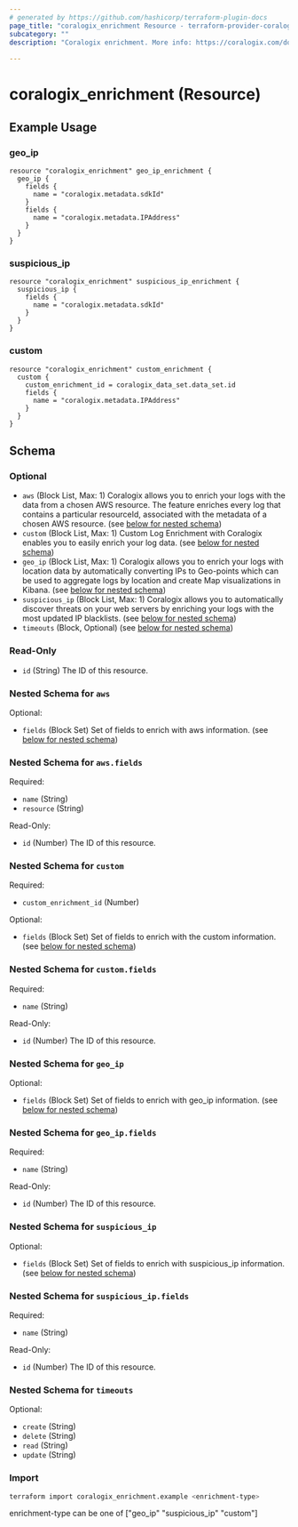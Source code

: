 ```yaml
---
# generated by https://github.com/hashicorp/terraform-plugin-docs
page_title: "coralogix_enrichment Resource - terraform-provider-coralogix"
subcategory: ""
description: "Coralogix enrichment. More info: https://coralogix.com/docs/threat-discovery/."
  
---
```


# coralogix_enrichment (Resource)


## Example Usage

### geo_ip
```hcl
resource "coralogix_enrichment" geo_ip_enrichment {
  geo_ip {
    fields {
      name = "coralogix.metadata.sdkId"
    }
    fields {
      name = "coralogix.metadata.IPAddress"
    }
  }
}
```

### suspicious_ip
```hcl
resource "coralogix_enrichment" suspicious_ip_enrichment {
  suspicious_ip {
    fields {
      name = "coralogix.metadata.sdkId"
    }
  }
}
```

### custom
```hcl
resource "coralogix_enrichment" custom_enrichment {
  custom {
    custom_enrichment_id = coralogix_data_set.data_set.id
    fields {
      name = "coralogix.metadata.IPAddress"
    }
  }
}
```

<!-- schema generated by tfplugindocs -->


<!-- schema generated by tfplugindocs -->
## Schema

### Optional

- `aws` (Block List, Max: 1) Coralogix allows you to enrich your logs with the data from a chosen AWS resource. The feature enriches every log that contains a particular resourceId, associated with the metadata of a chosen AWS resource. (see [below for nested schema](#nestedblock--aws))
- `custom` (Block List, Max: 1) Custom Log Enrichment with Coralogix enables you to easily enrich your log data. (see [below for nested schema](#nestedblock--custom))
- `geo_ip` (Block List, Max: 1) Coralogix allows you to enrich your logs with location data by automatically converting IPs to Geo-points which can be used to aggregate logs by location and create Map visualizations in Kibana. (see [below for nested schema](#nestedblock--geo_ip))
- `suspicious_ip` (Block List, Max: 1) Coralogix allows you to automatically discover threats on your web servers by enriching your logs with the most updated IP blacklists. (see [below for nested schema](#nestedblock--suspicious_ip))
- `timeouts` (Block, Optional) (see [below for nested schema](#nestedblock--timeouts))

### Read-Only

- `id` (String) The ID of this resource.

<a id="nestedblock--aws"></a>
### Nested Schema for `aws`

Optional:

- `fields` (Block Set) Set of fields to enrich with aws information. (see [below for nested schema](#nestedblock--aws--fields))

<a id="nestedblock--aws--fields"></a>
### Nested Schema for `aws.fields`

Required:

- `name` (String)
- `resource` (String)

Read-Only:

- `id` (Number) The ID of this resource.



<a id="nestedblock--custom"></a>
### Nested Schema for `custom`

Required:

- `custom_enrichment_id` (Number)

Optional:

- `fields` (Block Set) Set of fields to enrich with the custom information. (see [below for nested schema](#nestedblock--custom--fields))

<a id="nestedblock--custom--fields"></a>
### Nested Schema for `custom.fields`

Required:

- `name` (String)

Read-Only:

- `id` (Number) The ID of this resource.



<a id="nestedblock--geo_ip"></a>
### Nested Schema for `geo_ip`

Optional:

- `fields` (Block Set) Set of fields to enrich with geo_ip information. (see [below for nested schema](#nestedblock--geo_ip--fields))

<a id="nestedblock--geo_ip--fields"></a>
### Nested Schema for `geo_ip.fields`

Required:

- `name` (String)

Read-Only:

- `id` (Number) The ID of this resource.



<a id="nestedblock--suspicious_ip"></a>
### Nested Schema for `suspicious_ip`

Optional:

- `fields` (Block Set) Set of fields to enrich with suspicious_ip information. (see [below for nested schema](#nestedblock--suspicious_ip--fields))

<a id="nestedblock--suspicious_ip--fields"></a>
### Nested Schema for `suspicious_ip.fields`

Required:

- `name` (String)

Read-Only:

- `id` (Number) The ID of this resource.



<a id="nestedblock--timeouts"></a>
### Nested Schema for `timeouts`

Optional:

- `create` (String)
- `delete` (String)
- `read` (String)
- `update` (String)

### Import
```sh
terraform import coralogix_enrichment.example <enrichment-type> 
```
enrichment-type can be one of ["geo_ip" "suspicious_ip" "custom"]
